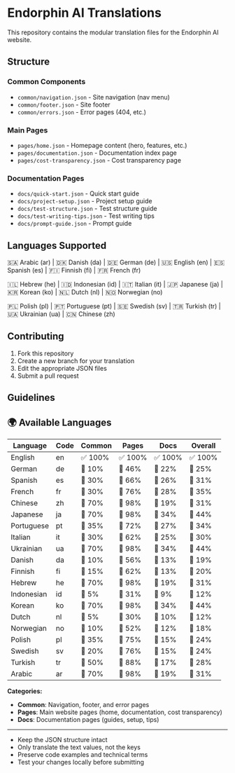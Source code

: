 # Endorphin AI Translations

This repository contains the modular translation files for the Endorphin AI website.

## Structure

### Common Components

-   `common/navigation.json` - Site navigation (nav menu)
-   `common/footer.json` - Site footer
-   `common/errors.json` - Error pages (404, etc.)

### Main Pages

-   `pages/home.json` - Homepage content (hero, features, etc.)
-   `pages/documentation.json` - Documentation index page
-   `pages/cost-transparency.json` - Cost transparency page

### Documentation Pages

-   `docs/quick-start.json` - Quick start guide
-   `docs/project-setup.json` - Project setup guide
-   `docs/test-structure.json` - Test structure guide
-   `docs/test-writing-tips.json` - Test writing tips
-   `docs/prompt-guide.json` - Prompt guide

## Languages Supported

🇸🇦 Arabic (ar) | 🇩🇰 Danish (da) | 🇩🇪 German (de) | 🇺🇸 English (en) | 🇪🇸 Spanish (es) | 🇫🇮 Finnish (fi) | 🇫🇷 French (fr)

🇮🇱 Hebrew (he) | 🇮🇩 Indonesian (id) | 🇮🇹 Italian (it) | 🇯🇵 Japanese (ja) | 🇰🇷 Korean (ko) | 🇳🇱 Dutch (nl) | 🇳🇴 Norwegian (no)

🇵🇱 Polish (pl) | 🇵🇹 Portuguese (pt) | 🇸🇪 Swedish (sv) | 🇹🇷 Turkish (tr) | 🇺🇦 Ukrainian (ua) | 🇨🇳 Chinese (zh)

## Contributing

1. Fork this repository
2. Create a new branch for your translation
3. Edit the appropriate JSON files
4. Submit a pull request

## Guidelines

## 🌍 Available Languages

| Language   | Code | Common  | Pages   | Docs    | Overall |
| ---------- | ---- | ------- | ------- | ------- | ------- |
| English    | en   | ✅ 100% | ✅ 100% | ✅ 100% | ✅ 100% |
| German     | de   | 🔄 10%  | 🔄 46%  | 🔄 22%  | 🔄 25%  |
| Spanish    | es   | 🔄 30%  | 🔄 66%  | 🔄 26%  | 🔄 31%  |
| French     | fr   | 🔄 30%  | 🔄 76%  | 🔄 28%  | 🔄 35%  |
| Chinese    | zh   | 🔄 70%  | 🔄 98%  | 🔄 19%  | 🔄 31%  |
| Japanese   | ja   | 🔄 70%  | 🔄 98%  | 🔄 34%  | 🔄 44%  |
| Portuguese | pt   | 🔄 35%  | 🔄 72%  | 🔄 27%  | 🔄 34%  |
| Italian    | it   | 🔄 30%  | 🔄 62%  | 🔄 25%  | 🔄 30%  |
| Ukrainian  | ua   | 🔄 70%  | 🔄 98%  | 🔄 34%  | 🔄 44%  |
| Danish     | da   | 🔄 10%  | 🔄 56%  | 🔄 13%  | 🔄 19%  |
| Finnish    | fi   | 🔄 15%  | 🔄 62%  | 🔄 13%  | 🔄 20%  |
| Hebrew     | he   | 🔄 70%  | 🔄 98%  | 🔄 19%  | 🔄 31%  |
| Indonesian | id   | 🔄 5%   | 🔄 31%  | 🔄 9%   | 🔄 12%  |
| Korean     | ko   | 🔄 70%  | 🔄 98%  | 🔄 34%  | 🔄 44%  |
| Dutch      | nl   | 🔄 5%   | 🔄 30%  | 🔄 10%  | 🔄 12%  |
| Norwegian  | no   | 🔄 10%  | 🔄 52%  | 🔄 12%  | 🔄 18%  |
| Polish     | pl   | 🔄 35%  | 🔄 75%  | 🔄 15%  | 🔄 24%  |
| Swedish    | sv   | 🔄 20%  | 🔄 76%  | 🔄 15%  | 🔄 24%  |
| Turkish    | tr   | 🔄 50%  | 🔄 88%  | 🔄 17%  | 🔄 28%  |
| Arabic     | ar   | 🔄 70%  | 🔄 98%  | 🔄 19%  | 🔄 31%  |

**Categories:**

-   **Common**: Navigation, footer, and error pages
-   **Pages**: Main website pages (home, documentation, cost transparency)
-   **Docs**: Documentation pages (guides, setup, tips)

---

-   Keep the JSON structure intact
-   Only translate the text values, not the keys
-   Preserve code examples and technical terms
-   Test your changes locally before submitting
